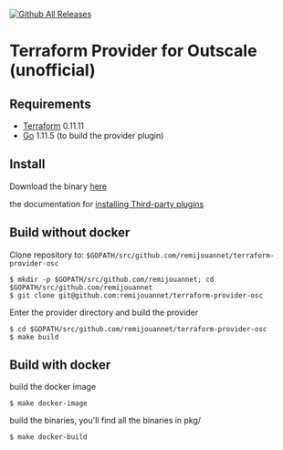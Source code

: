[![Github All Releases](https://img.shields.io/github/downloads/remijouannet/terraform-provider-osc/total.svg)]()

Terraform Provider for Outscale (unofficial)
==================


Requirements
------------

-   [Terraform](https://www.terraform.io/downloads.html) 0.11.11 
-   [Go](https://golang.org/doc/install) 1.11.5 (to build the provider plugin)

Install
---------------------

Download the binary [here](https://github.com/remijouannet/terraform-provider-osc/releases)

the documentation for [installing Third-party plugins](https://www.terraform.io/docs/plugins/basics.html#installing-plugins)

Build without docker
---------------------

Clone repository to: `$GOPATH/src/github.com/remijouannet/terraform-provider-osc`

```
$ mkdir -p $GOPATH/src/github.com/remijouannet; cd $GOPATH/src/github.com/remijouannet
$ git clone git@github.com:remijouannet/terraform-provider-osc
```

Enter the provider directory and build the provider

```
$ cd $GOPATH/src/github.com/remijouannet/terraform-provider-osc
$ make build
```

Build with docker
---------------------

build the docker image

```
$ make docker-image
```

build the binaries, you'll find all the binaries in pkg/

```
$ make docker-build
```
